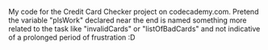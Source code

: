 My code for the Credit Card Checker project on codecademy.com.
Pretend the variable "plsWork" declared near the end is named something more related to the task 
like "invalidCards" or "listOfBadCards" and not indicative of a prolonged period of frustration :D

